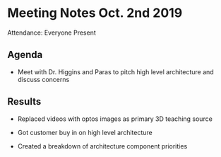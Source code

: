 # Meeting Notes Oct. 2nd 2019

Attendance: Everyone Present

## Agenda

- Meet with Dr. Higgins and Paras to pitch high level architecture and discuss concerns

## Results

- Replaced videos with optos images as primary 3D teaching source

- Got customer buy in on high level architecture

- Created a breakdown of architecture component priorities

